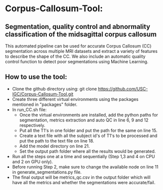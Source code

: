 # Corpus-Callosum-Tool: 
## Segmentation, quality control and abnormality classification of the midsagittal corpus callosum

This automated pipeline can be used for accurate Corpus Callosum (CC) segmentation across multiple MRI datasets and extract a variety of features to describe the shape of the CC. We also include an automatic quality control function to detect poor segmentations using Machine Learning.

## How to use the tool:
* Clone the github directory using: git clone https://github.com/USC-IGC/Corpus-Callosum-Tool.git
* Create three different virtual environments using the packages mentioned in "packages" folder.
* In run_CC.sh file:
  * Once the virtual environments are installed, add the python paths for segmentation, metrics extraction and auto QC in line 6, 9 and 12 respectively.
  * Put all the T1's in one folder and put the path for the same on line 15.
  * Create a text file with all the subject id's of T1's to be processed and put the path to the text file on line 18.
  * Add the model directory on line 21.
  * Set the output path folder where all the results would be generated.
* Run all the steps one at a time and sequentially (Step 1,3 and 4 on CPU and 2 on GPU only).
* Before running Step 2, make sure to change the available node on line 11 in generate_segmentations.py file.
* The final output will be metrics_qc.csv in the output folder which will have all the metrics and whether the segmentations were accurate/fail.

